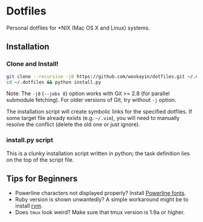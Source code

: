 Dotfiles
========

Personal dotfiles for \*NIX (Mac OS X and Linux) systems.

## Installation

### Clone and Install!

```bash
git clone --recursive -j8 https://github.com/wookayin/dotfiles.git ~/.dotfiles
cd ~/.dotfiles && python install.py
```

Note: The `-j8` (`--jobs 8`) option works with Git >= 2.8 (for parallel submodule fetching).
For older versions of Git, try without `-j` option.

The installation script will create symbolic links for the specified dotfiles.
If some target file already exists (e.g. `~/.vim`), you will need to manually resolve the conflict (delete the old one or just ignore).


### install.py script

This is a clunky installation script written in python;
the task definition lies on the top of the script file.


## Tips for Beginners

* Powerline characters not displayed properly? Install [Powerline fonts](https://github.com/powerline/fonts).
* Ruby version is shown unwantedly? A simple workaround might be to install [rvm](https://rvm.io/).
* Does `tmux` look weird? Make sure that tmux version is 1.9a or higher.
